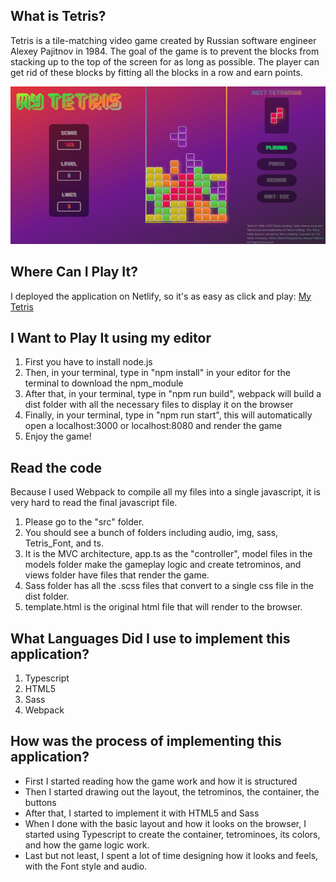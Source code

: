 ## What is Tetris?
Tetris is a tile-matching video game created by Russian software engineer Alexey Pajitnov in 1984. The goal of the game is to prevent the blocks from stacking up to the top of the screen for as long as possible. The player can get rid of these blocks by fitting all the blocks in a row and earn points.

![Image of My Tetris](https://github.com/hungle2396/my-tetris/blob/main/src/img/my_tetris_github.png)
## Where Can I Play It?
I deployed the application on Netlify, so it's as easy as click and play:
[My Tetris](https://tetris96.netlify.app/)

## I Want to Play It using my editor
1. First you have to install node.js
2. Then, in your terminal, type in "npm install" in your editor for the terminal to download the npm_module
3. After that, in your terminal, type in "npm run build", webpack will build a dist folder with all the necessary files to display it on the browser
4. Finally, in your terminal, type in "npm run start", this will automatically open a localhost:3000 or localhost:8080 and render the game
6. Enjoy the game!

## Read the code
Because I used Webpack to compile all my files into a single javascript, it is very hard to read the final javascript file.

1. Please go to the "src" folder.
2. You should see a bunch of folders including audio, img, sass, Tetris_Font, and ts.
3. It is the MVC architecture, app.ts as the "controller", model files in the models folder make the gameplay logic and create tetrominos, and views folder have files that render the game.
4. Sass folder has all the .scss files that convert to a single css file in the dist folder.
5. template.html is the original html file that will render to the browser.

## What Languages Did I use to implement this application?
1. Typescript
2. HTML5
3. Sass
4. Webpack

## How was the process of implementing this application?
- First I started reading how the game work and how it is structured
- Then I started drawing out the layout, the tetrominos, the container, the buttons
- After that, I started to implement it with HTML5 and Sass
- When I done with the basic layout and how it looks on the browser, I started using Typescript to create the container, tetrominoes, its colors, and how the game logic work.
- Last but not least, I spent a lot of time designing how it looks and feels, with the Font style and audio.
